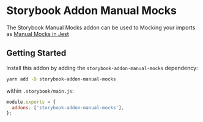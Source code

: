 # Storybook Addon Manual Mocks
The Storybook Manual Mocks addon can be used to Mocking your imports as [Manual Mocks in Jest](https://jestjs.io/docs/manual-mocks)

## Getting Started

Install this addon by adding the `storybook-addon-manual-mocks` dependency:

```sh
yarn add -D storybook-addon-manual-mocks
```

within `.storybook/main.js`:

```js
module.exports = {
  addons: ['storybook-addon-manual-mocks'],
};
```
